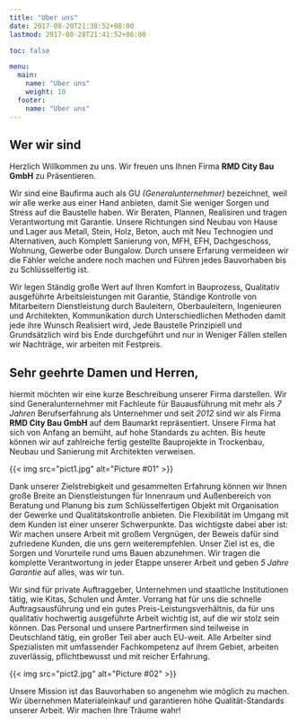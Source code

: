 ```yaml
---
title: "Uber uns"
date: 2017-08-20T21:38:52+08:00
lastmod: 2017-08-28T21:41:52+08:00

toc: false

menu: 
  main:
    name: "Uber uns"
    weight: 10
  footer:
    name: "Uber uns"
---
```


## Wer wir sind

Herzlich Willkommen zu uns. Wir freuen uns Ihnen Firma __RMD City Bau GmbH__ zu Präsentieren.

Wir sind eine Baufirma auch als GU _(Generalunternehmer)_ bezeichnet, weil wir alle werke aus einer Hand anbieten,
damit Sie weniger Sorgen und Stress auf die Baustelle haben. Wir Beraten, Plannen, Realisiren und tragen
Verantwortung mit Garantie. Unsere Richtungen sind Neubau von Hause und Lager aus Metall, Stein, Holz, Beton,
auch mit Neu Technogien und Alternativen, auch Komplett Sanierung von, MFH, EFH, Dachgeschoss, Wohnung,
Gewerbe oder Bungalow. Durch unsere Erfarung vermeideen wir die Fähler welche andere noch machen und Führen
jedes Bauvorhaben bis zu Schlüsselfertig ist.

Wir legen Ständig große Wert auf Ihren Komfort in Bauprozess, Qualitativ ausgeführte Arbeitsleistungen mit
Garantie, Ständige Kontrolle von Mitarbeitern Dienstleistung durch Bauleitern, Oberbauleitern, Ingenieuren und
Architekten, Kommunikation durch Unterschiedlichen Methoden damit jede ihre Wunsch Realisiert wird, Jede
Baustelle Prinzipiell und Grundsätzlich wird bis Ende durchgeführt und nur in Weniger Fällen stellen wir Nachträge,
wir arbeiten mit Festpreis.

## Sehr geehrte Damen und Herren,  
hiermit möchten wir eine kurze Beschreibung unserer Firma darstellen. Wir sind Generalunternehmer mit Fachleute für Bauausführung mit mehr als _7 Jahren_ Berufserfahrung als Unternehmer und seit _2012_ sind wir als Firma __RMD City Bau GmbH__ auf dem Baumarkt repräsentiert. Unsere Firma hat sich von Anfang an bemüht, auf hohe Standards zu achten. Bis heute können wir auf zahlreiche fertig gestellte Bauprojekte in Trockenbau, Neubau und Sanierung mit Architekten verweisen.

{{< img src="pict1.jpg" alt="Picture #01" >}}

Dank unserer Zielstrebigkeit und gesammelten Erfahrung können wir Ihnen große Breite an Dienstleistungen für Innenraum und Außenbereich von Beratung und Planung bis zum Schlüsselfertigen Objekt mit Organisation der Gewerke und Qualitätskontrolle anbieten. Die Flexibilität im Umgang mit dem Kunden ist einer unserer Schwerpunkte. Das wichtigste dabei aber ist: Wir machen unsere Arbeit mit großem Vergnügen, der Beweis dafür sind zufriedene Kunden, die uns gern weiterempfehlen. Unser Ziel ist es, die Sorgen und Vorurteile rund ums Bauen abzunehmen. Wir tragen die komplette Verantwortung in jeder Etappe unserer Arbeit und geben _5 Jahre Garantie_ auf alles, was wir tun.

Wir sind für private Auftraggeber, Unternehmen und staatliche Institutionen tätig, wie Kitas, Schulen und Ämter. Vorrang hat für uns die schnelle Auftragsausführung und ein gutes Preis-Leistungsverhältnis, da für uns qualitativ hochwertig ausgeführte Arbeit wichtig ist, auf die wir stolz sein können. Das Personal und unsere Partnerfirmen sind teilweise in Deutschland tätig, ein großer Teil aber auch EU-weit. Alle Arbeiter sind Spezialisten mit umfassender Fachkompetenz auf ihrem Gebiet, arbeiten zuverlässig, pflichtbewusst und mit reicher Erfahrung.

{{< img src="pict2.jpg" alt="Picture #02" >}}

Unsere Mission ist das Bauvorhaben so angenehm wie möglich zu machen. Wir übernehmen Materialeinkauf und garantieren höhe Qualität-Standards unserer Arbeit. Wir machen Ihre Träume wahr!
